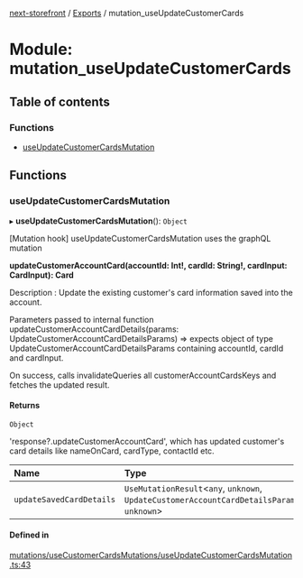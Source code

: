 [next-storefront](../README.md) / [Exports](../modules.md) / mutation_useUpdateCustomerCards

# Module: mutation_useUpdateCustomerCards

## Table of contents

### Functions

- [useUpdateCustomerCardsMutation](mutation_useUpdateCustomerCards.md#useupdatecustomercardsmutation)

## Functions

### useUpdateCustomerCardsMutation

▸ **useUpdateCustomerCardsMutation**(): `Object`

[Mutation hook] useUpdateCustomerCardsMutation uses the graphQL mutation

<b>updateCustomerAccountCard(accountId: Int!, cardId: String!, cardInput: CardInput): Card</b>

Description : Update the existing customer's card information saved into the account.

Parameters passed to internal function updateCustomerAccountCardDetails(params: UpdateCustomerAccountCardDetailsParams) => expects object of type UpdateCustomerAccountCardDetailsParams containing accountId, cardId and cardInput.

On success, calls invalidateQueries all customerAccountCardsKeys and fetches the updated result.

#### Returns

`Object`

'response?.updateCustomerAccountCard', which has updated customer's card details like nameOnCard, cardType, contactId etc.

| Name                     | Type                                                                                        |
| :----------------------- | :------------------------------------------------------------------------------------------ |
| `updateSavedCardDetails` | `UseMutationResult`<`any`, `unknown`, `UpdateCustomerAccountCardDetailsParams`, `unknown`\> |

#### Defined in

[mutations/useCustomerCardsMutations/useUpdateCustomerCardsMutation.ts:43](https://github.com/KiboSoftware/nextjs-storefront/blob/2f9709d/hooks/mutations/useCustomerCardsMutations/useUpdateCustomerCardsMutation.ts#L43)
